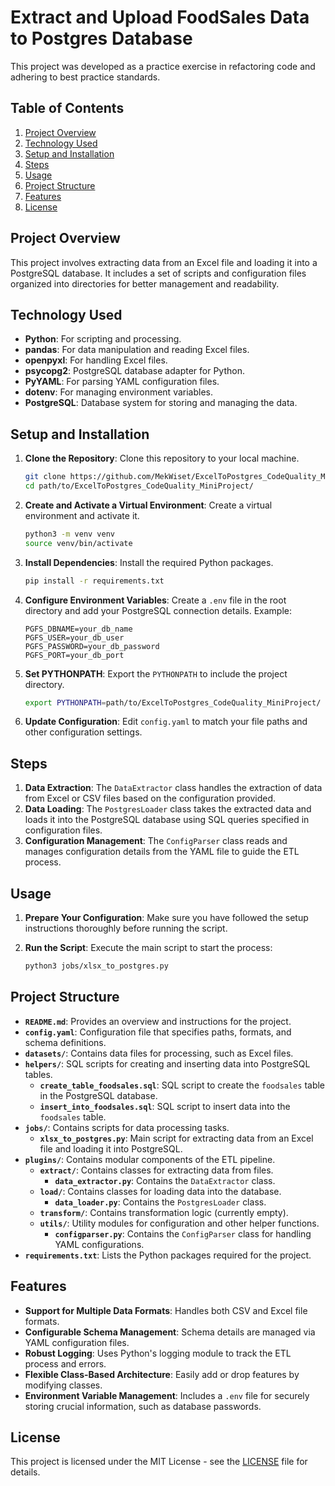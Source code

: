 # Extract and Upload FoodSales Data to Postgres Database

This project was developed as a practice exercise in refactoring code and adhering to best practice standards.

## Table of Contents

1. [Project Overview](#project-overview)
2. [Technology Used](#technology-used)
3. [Setup and Installation](#setup-and-installation)
4. [Steps](#steps)
5. [Usage](#usage)
6. [Project Structure](#project-structure)
7. [Features](#features)
8. [License](#license)

## Project Overview

This project involves extracting data from an Excel file and loading it into a PostgreSQL database. It includes a set of scripts and configuration files organized into directories for better management and readability.

## Technology Used

- **Python**: For scripting and processing.
- **pandas**: For data manipulation and reading Excel files.
- **openpyxl**: For handling Excel files.
- **psycopg2**: PostgreSQL database adapter for Python.
- **PyYAML**: For parsing YAML configuration files.
- **dotenv**: For managing environment variables.
- **PostgreSQL**: Database system for storing and managing the data.

## Setup and Installation

1. **Clone the Repository**: Clone this repository to your local machine.

    ```bash
    git clone https://github.com/MekWiset/ExcelToPostgres_CodeQuality_MiniProject.git
    cd path/to/ExcelToPostgres_CodeQuality_MiniProject/
    ```

2. **Create and Activate a Virtual Environment**: Create a virtual environment and activate it.

    ```bash
    python3 -m venv venv
    source venv/bin/activate
    ```

3. **Install Dependencies**: Install the required Python packages.

    ```bash
    pip install -r requirements.txt
    ```

4. **Configure Environment Variables**: Create a `.env` file in the root directory and add your PostgreSQL connection details. Example:

    ```plaintext
    PGFS_DBNAME=your_db_name
    PGFS_USER=your_db_user
    PGFS_PASSWORD=your_db_password
    PGFS_PORT=your_db_port
    ```

5. **Set PYTHONPATH**: Export the `PYTHONPATH` to include the project directory.

    ```bash
    export PYTHONPATH=path/to/ExcelToPostgres_CodeQuality_MiniProject/
    ```

6. **Update Configuration**: Edit `config.yaml` to match your file paths and other configuration settings.


## Steps
1. **Data Extraction**: The `DataExtractor` class handles the extraction of data from Excel or CSV files based on the configuration provided.
2. **Data Loading**: The `PostgresLoader` class takes the extracted data and loads it into the PostgreSQL database using SQL queries specified in configuration files.
3. **Configuration Management**: The `ConfigParser` class reads and manages configuration details from the YAML file to guide the ETL process.

## Usage
1. **Prepare Your Configuration**:
    Make sure you have followed the setup instructions thoroughly before running the script.

2. **Run the Script**:
    Execute the main script to start the process:
    ```bash
    python3 jobs/xlsx_to_postgres.py
    ```

## Project Structure
- **`README.md`**: Provides an overview and instructions for the project.
- **`config.yaml`**: Configuration file that specifies paths, formats, and schema definitions.
- **`datasets/`**: Contains data files for processing, such as Excel files.
- **`helpers/`**: SQL scripts for creating and inserting data into PostgreSQL tables.
  - **`create_table_foodsales.sql`**: SQL script to create the `foodsales` table in the PostgreSQL database.
  - **`insert_into_foodsales.sql`**: SQL script to insert data into the `foodsales` table.
- **`jobs/`**: Contains scripts for data processing tasks.
  - **`xlsx_to_postgres.py`**: Main script for extracting data from an Excel file and loading it into PostgreSQL.
- **`plugins/`**: Contains modular components of the ETL pipeline.
  - **`extract/`**: Contains classes for extracting data from files.
    - **`data_extractor.py`**: Contains the `DataExtractor` class.
  - **`load/`**: Contains classes for loading data into the database.
    - **`data_loader.py`**: Contains the `PostgresLoader` class.
  - **`transform/`**: Contains transformation logic (currently empty).
  - **`utils/`**: Utility modules for configuration and other helper functions.
    - **`configparser.py`**: Contains the `ConfigParser` class for handling YAML configurations.
- **`requirements.txt`**: Lists the Python packages required for the project.

## Features
- **Support for Multiple Data Formats**: Handles both CSV and Excel file formats.
- **Configurable Schema Management**: Schema details are managed via YAML configuration files.
- **Robust Logging**: Uses Python's logging module to track the ETL process and errors.
- **Flexible Class-Based Architecture**: Easily add or drop features by modifying classes.
- **Environment Variable Management**: Includes a `.env` file for securely storing crucial information, such as database passwords.



## License
This project is licensed under the MIT License - see the [LICENSE](LICENSE) file for details.